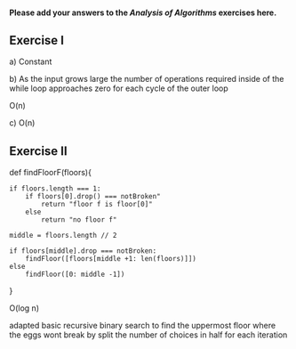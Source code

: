 #### Please add your answers to the ***Analysis of  Algorithms*** exercises here.

## Exercise I

a)
Constant

b)
As the input grows large the number of operations required inside of the while loop approaches zero for each cycle of the outer loop

O(n)

c)
O(n)
## Exercise II


def findFloorF(floors){

    if floors.length === 1:
        if floors[0].drop() === notBroken"
            return "floor f is floor[0]"
        else
            return "no floor f"

    middle = floors.length // 2

    if floors[middle].drop === notBroken:
        findFloor([floors[middle +1: len(floors)]])
    else 
        findFloor([0: middle -1])
}

O(log n)

adapted basic recursive binary search to find the uppermost floor where the eggs wont break by split the number of choices in half for each iteration 